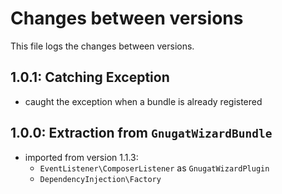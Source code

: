 # Changes between versions

This file logs the changes between versions.

## 1.0.1: Catching Exception

* caught the exception when a bundle is already registered

## 1.0.0: Extraction from `GnugatWizardBundle`

* imported from version 1.1.3:
  + `EventListener\ComposerListener` as `GnugatWizardPlugin`
  + `DependencyInjection\Factory`
